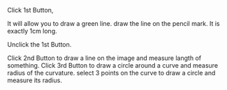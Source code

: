 Click 1st Button,

It will allow you to draw a green line. draw the line on the pencil mark. It is exactly 1cm long.

Unclick the 1st Button.

Click 2nd Button to draw a line on the image and measure langth of something.
Click 3rd Button to draw a circle around a curve and measure radius of the curvature.
select 3 points on the curve to draw a circle and measure its radius.

